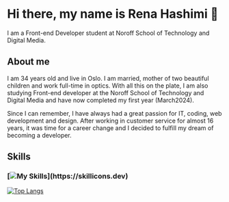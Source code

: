 # Hi there, my name is Rena Hashimi 👋
I am a Front-end Developer student at Noroff School of Technology and Digital Media.

## About me
I am 34 years old and live in Oslo. I am married, mother of two beautiful children and work full-time in optics. With all this on the plate, I am also studying Front-end developer at the Noroff School of Technology and Digital Media and have now completed my first year (March2024).

Since I can remember, I have always had a great passion for IT, coding, web development and design. After working in customer service for almost 16 years, it was time for a career change and I decided to fulfill my dream of becoming a developer.
  
## Skills
  ### [![My Skills](https://skillicons.dev/icons?i=github,js,html,css,figma,netlify,wordpress,php,)](https://skillicons.dev)

  [![Top Langs](https://github-readme-stats.vercel.app/api/top-langs/?username=renahashimi&layout=compact)](https://github.com/renahashimi/github-readme-stats)

  
